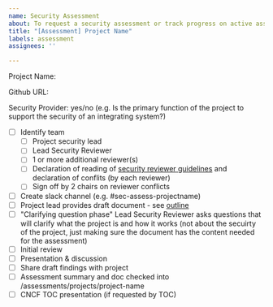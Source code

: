 ```yaml
---
name: Security Assessment
about: To request a security assessment or track progress on active assessment
title: "[Assessment] Project Name"
labels: assessment
assignees: ''

---
```


Project Name: 

Github URL:

Security Provider: yes/no (e.g. Is the primary function of the project to support the security of an integrating system?)

- [ ] Identify team
   - [ ] Project security lead
   - [ ] Lead Security Reviewer
   - [ ] 1 or more additional reviewer(s)
   - [ ] Declaration of reading of [security reviewer guidelines](https://github.com/cncf/sig-security/blob/master/assessments/guide/security-reviewer.md) and declaration of conflits (by each reviewer)
   - [ ] Sign off by 2 chairs on reviewer conflicts
- [ ] Create slack channel (e.g. #sec-assess-projectname)
- [ ] Project lead provides draft document - see [outline](https://github.com/cncf/sig-security/blob/master/assessments/guide/outline.md)
- [ ] "Clarifying question phase" Lead Security Reviewer asks questions that will clarify what the project is and how it works (not about the secuirty of the project, just making sure the document has the content needed for the assessment)
- [ ] Initial review
- [ ] Presentation & discussion
- [ ] Share draft findings with project
- [ ] Assessment summary and doc checked into /assessments/projects/project-name
- [ ] CNCF TOC presentation (if requested by TOC)
